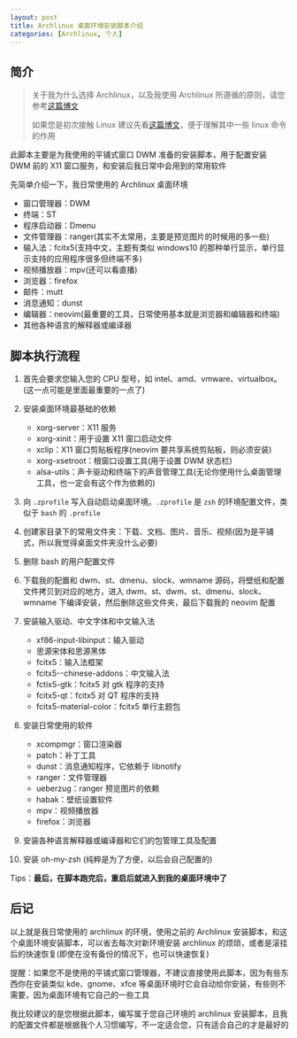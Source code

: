 ```yaml
---
layout: post
title: Archlinux 桌面环境安装脚本介绍
categories: [Archlinux, 个人]
---
```


## 简介

> 关于我为什么选择 Archlinux，以及我使用 Archlinux 所遵循的原则，请您参考[这篇博文](我的Archlinux)
>
> 如果您是初次接触 Linux 建议先看[这篇博文](Archlinux-安装过程)，便于理解其中一些 linux 命令的作用

此脚本主要是为我使用的平铺式窗口 DWM 准备的安装脚本，用于配置安装 DWM 前的 X11 窗口服务，和安装后我日常中会用到的常用软件

先简单介绍一下，我日常使用的 Archlinux 桌面环境

- 窗口管理器：DWM
- 终端：ST
- 程序启动器：Dmenu
- 文件管理器：ranger(其实不太常用，主要是预览图片的时候用的多一些)
- 输入法：fcitx5(支持中文，主题有类似 windows10 的那种单行显示，单行显示支持的应用程序很多但终端不多)
- 视频播放器：mpv(还可以看直播)
- 浏览器：firefox
- 邮件：mutt
- 消息通知：dunst
- 编辑器：neovim(最重要的工具，日常使用基本就是浏览器和编辑器和终端)
- 其他各种语言的解释器或编译器

## 脚本执行流程

1. 首先会要求您输入您的 CPU 型号，如 intel、amd、vmware、virtualbox。(这一点可能是里面最重要的一点了)
2. 安装桌面环境最基础的依赖
   - xorg-server：X11 服务
   - xorg-xinit：用于设置 X11 窗口启动文件
   - xclip：X11 窗口剪贴板程序(neovim 要共享系统剪贴板，则必须安装)
   - xorg-xsetroot：根窗口设置工具(用于设置 DWM 状态栏)
   - alsa-utils：声卡驱动和终端下的声音管理工具(无论你使用什么桌面管理工具，也一定会有这个作为依赖的)
3. 向 `.zprofile` 写入自动启动桌面环境。`.zprofile` 是 `zsh` 的环境配置文件，类似于 `bash` 的 `.profile`
4. 创建家目录下的常用文件夹：下载、文档、图片、音乐、视频(因为是平铺式，所以我觉得桌面文件夹没什么必要)
5. 删除 bash 的用户配置文件
6. 下载我的配置和 dwm、st、dmenu、slock、wmname 源码，将壁纸和配置文件拷贝到对应的地方，进入 dwm、st、dwm、st、dmenu、slock、wmname 下编译安装，然后删除这些文件夹，最后下载我的 neovim 配置
7. 安装输入驱动、中文字体和中文输入法
   - xf86-input-libinput：输入驱动
   - 思源宋体和思源黑体
   - fcitx5：输入法框架
   - fcitx5--chinese-addons：中文输入法
   - fctix5-gtk：fcitx5 对 gtk 程序的支持
   - fcitx5-qt：fcitx5 对 QT 程序的支持
   - fcitx5-material-color：fcitx5 单行主题包
8. 安装日常使用的软件
   - xcompmgr：窗口渲染器
   - patch：补丁工具
   - dunst：消息通知程序，它依赖于 libnotify
   - ranger：文件管理器
   - ueberzug：ranger 预览图片的依赖
   - habak：壁纸设置软件
   - mpv：视频播放器
   - firefox：浏览器
9. 安装各种语言解释器或编译器和它们的包管理工具及配置

10. 安装 oh-my-zsh (纯粹是为了方便，以后会自己配置的)

Tips：**最后，在脚本跑完后，重启后就进入到我的桌面环境中了**

## 后记

以上就是我日常使用的 archlinux 的环境，使用之前的 Archlinux 安装脚本，和这个桌面环境安装脚本，可以省去每次对新环境安装 archlinux 的烦琐，或者是滚挂后的快速恢复(即使在没有备份的情况下，也可以快速恢复)

提醒：如果您不是使用的平铺式窗口管理器，不建议直接使用此脚本，因为有些东西你在安装类似 kde、gnome、xfce 等桌面环境时它会自动给你安装，有些则不需要，因为桌面环境有它自己的一些工具

我比较建议的是您根据此脚本，编写属于您自己环境的 archlinux 安装脚本，且我的配置文件都是根据我个人习惯编写，不一定适合您，只有适合自己的才是最好的
